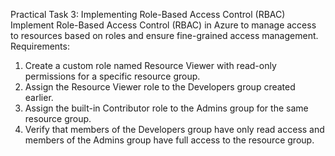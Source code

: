Practical Task 3: Implementing Role-Based Access Control (RBAC)
Implement Role-Based Access Control (RBAC) in Azure to manage access to resources based on roles and 
ensure fine-grained access management.
Requirements:
1. Create a custom role named Resource Viewer with read-only permissions for a specific resource 
group.
2. Assign the Resource Viewer role to the Developers group created earlier.
3. Assign the built-in Contributor role to the Admins group for the same resource group.
4. Verify that members of the Developers group have only read access and members of the Admins
group have full access to the resource group.
